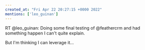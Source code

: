 ```yaml
---
created_at: "Fri Apr 22 20:27:15 +0000 2022"
mentions: ['leo_guinan']
---
```


RT @leo_guinan: Doing some final testing of @feathercrm and had something happen I can't quite explain.

But I'm thinking I can leverage it…